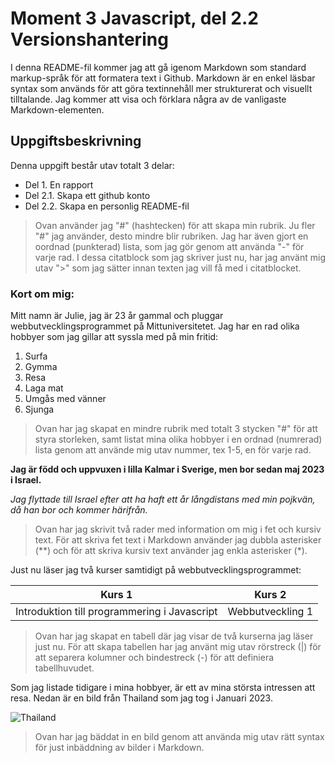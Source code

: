 # Moment 3 Javascript, del 2.2 Versionshantering

I denna README-fil kommer jag att gå igenom Markdown som standard markup-språk för att formatera text i Github. Markdown är en enkel läsbar syntax som används för att göra textinnehåll mer strukturerat och visuellt tilltalande. Jag kommer att visa och förklara några av de vanligaste Markdown-elementen. 

## Uppgiftsbeskrivning
Denna uppgift består utav totalt 3 delar:
- Del 1. En rapport
- Del 2.1. Skapa ett github konto
- Del 2.2. Skapa en personlig README-fil

> Ovan använder jag "#" (hashtecken) för att skapa min rubrik. Ju fler "#" jag använder, desto mindre blir rubriken. Jag har även gjort en oordnad (punkterad) lista, som jag gör genom att använda "-" för varje rad.
I dessa citatblock som jag skriver just nu, har jag använt mig utav ">" som jag sätter innan texten jag vill få med i citatblocket. 

### Kort om mig:
Mitt namn är Julie, jag är 23 år gammal och pluggar webbutvecklingsprogrammet på Mittuniversitetet. Jag har en rad olika hobbyer som jag gillar att syssla med på min fritid:
1. Surfa
2. Gymma
3. Resa
4. Laga mat
5. Umgås med vänner
6. Sjunga

> Ovan har jag skapat en mindre rubrik med totalt 3 stycken "#" för att styra storleken, samt listat mina olika hobbyer i en ordnad (numrerad) lista genom att använde mig utav nummer, tex 1-5, en för varje rad.

**Jag är född och uppvuxen i lilla Kalmar i Sverige, men bor sedan maj 2023 i Israel.**

*Jag flyttade till Israel efter att ha haft ett år långdistans med min pojkvän, då han bor och kommer härifrån.*

> Ovan har jag skrivit två rader med information om mig i fet och kursiv text. För att skriva fet text i Markdown använder jag dubbla asterisker (**) och för att skriva kursiv text använder jag enkla asterisker (*).


Just nu läser jag två kurser samtidigt på webbutvecklingsprogrammet:

| Kurs 1 | Kurs 2 |
| -------- | -------- |
| Introduktion till programmering i Javascript | Webbutveckling 1 |


> Ovan har jag skapat en tabell där jag visar de två kurserna jag läser just nu. För att skapa tabellen har jag använt mig utav rörstreck (|) för att separera kolumner och bindestreck (-) för att definiera tabellhuvudet.


Som jag listade tidigare i mina hobbyer, är ett av mina största intressen att resa. Nedan är en bild från Thailand som jag tog i Januari 2023. 

![Thailand](https://studenter.miun.se/~juan2301/dt057g/Moment3.2/thailand.jpg)

> Ovan har jag bäddat in en bild genom att använda mig utav rätt syntax för just inbäddning av bilder i Markdown.





